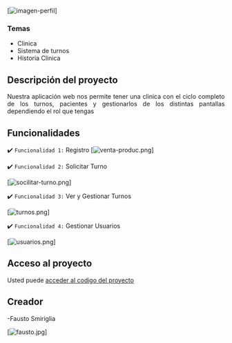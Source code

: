 [![imagen-perfil](https://i.postimg.cc/W3ZqQdd2/registro.png)]


### Temas

- Clinica
- Sistema de turnos
- Historia Clinica

## Descripción del proyecto

<p align="justify">
 Nuestra aplicación web nos permite tener una clinica con el ciclo completo de los turnos, pacientes y gestionarlos de los distintas pantallas dependiendo el rol que tengas
</p>





## Funcionalidades

:heavy_check_mark: `Funcionalidad 1:` Registro
[![venta-produc.png](https://i.postimg.cc/xdppC4js/registro.png)]


:heavy_check_mark: `Funcionalidad 2:` Solicitar Turno


[![socilitar-turno.png](https://i.postimg.cc/W3CkhMkL/registro.png)]


:heavy_check_mark: `Funcionalidad 3:` Ver y Gestionar Turnos


[![turnos.png](https://i.postimg.cc/wBPXmKCG/registro.png)]


:heavy_check_mark: `Funcionalidad 4:` Gestionar Usuarios


[![usuarios.png](https://i.postimg.cc/3N9V7Jqq/registro.png)]


## Acceso al proyecto

Usted puede [acceder al codigo del proyecto](https://github.com/Smiriglia/clinica)



## Creador
-Fausto Smiriglia


[![fausto.jpg](https://i.postimg.cc/BQdBbYHm/fausto.jpg)]